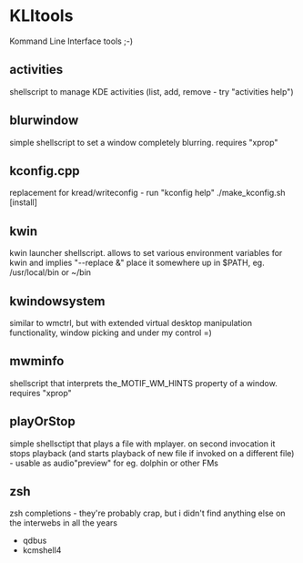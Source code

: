KLItools
========

Kommand Line Interface tools ;-)

activities
----------
shellscript to manage KDE activities (list, add, remove - try "activities help")

blurwindow
----------
simple shellscript to set a window completely blurring. requires "xprop"

kconfig.cpp
-----------
replacement for kread/writeconfig - run "kconfig help"
./make_kconfig.sh [install]

kwin
----
kwin launcher shellscript. allows to set various environment variables for kwin and implies "--replace &"
place it somewhere up in $PATH, eg. /usr/local/bin or ~/bin

kwindowsystem
-------------
similar to wmctrl, but with extended virtual desktop manipulation functionality, window picking and
under my control =)

mwminfo
-------
shellscript that interprets the_MOTIF_WM_HINTS property of a window. requires "xprop"


playOrStop
----------
simple shellsctipt that plays a file with mplayer. on second invocation it stops playback (and
starts playback of new file if invoked on a different file) - usable as audio"preview" for eg.
dolphin or other FMs

zsh
---
zsh completions - they're probably crap, but i didn't find anything else on the interwebs in all the years
* qdbus
* kcmshell4